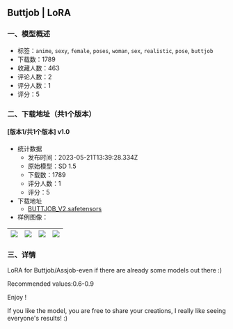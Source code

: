 ## Buttjob | LoRA
### 一、模型概述

- 标签：`anime`, `sexy`, `female`, `poses`, `woman`, `sex`, `realistic`, `pose`, `buttjob`
- 下载数：1789
- 收藏人数：463
- 评论人数：2
- 评分人数：1
- 评分：5

### 二、下载地址（共1个版本）

#### [版本1/共1个版本] v1.0

- 统计数据
  - 发布时间：2023-05-21T13:39:28.334Z
  - 原始模型：SD 1.5
  - 下载数：1789
  - 评分人数：1
  - 评分：5
- 下载地址
  - [BUTTJOB_V2.safetensors](https://civitai.com/api/download/models/76853)
- 样例图像：

| <img src="https://image.civitai.com/xG1nkqKTMzGDvpLrqFT7WA/99b94934-6f07-4941-a6ac-1833dbef7076/width=450/861183.jpeg" /> | <img src="https://image.civitai.com/xG1nkqKTMzGDvpLrqFT7WA/32acd211-b07f-4d9f-97b3-94abb1c2f703/width=450/861185.jpeg" /> | <img src="https://image.civitai.com/xG1nkqKTMzGDvpLrqFT7WA/62cad3ea-b659-489e-8998-f35605e4eea9/width=450/861187.jpeg" /> | <img src="https://image.civitai.com/xG1nkqKTMzGDvpLrqFT7WA/da048444-aeee-4a21-900d-f26bfa980f08/width=450/861189.jpeg" /> |
| ---- | ---- | ---- | ---- |


### 三、详情
<p>LoRA for Buttjob/Assjob-even if there are already some models out there :)</p><p>Recommended values:0.6-0.9</p><p>Enjoy !</p><p>If you like the model, you are free to share your creations, I really like seeing everyone's results! :)</p>